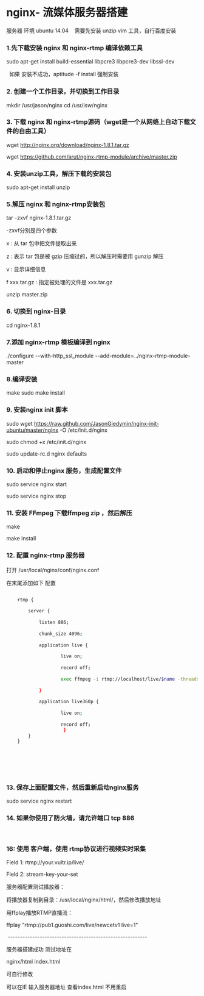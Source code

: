 # nginx- 流媒体服务器搭建

服务器 环境 ubuntu 14.04 
 
 需要先安装 unzip vim 工具，自行百度安装
 
### 1.先下载安装  nginx 和 nginx-rtmp 编译依赖工具


sudo apt-get install build-essential libpcre3 libpcre3-dev libssl-dev

 
如果 安装不成功，aptitude -f install 强制安装 
 


### 2. 创建一个工作目录，并切换到工作目录

mkdir /usr/jason/nginx
cd /usr/lsw/nginx

### 3. 下载 nginx 和 nginx-rtmp源码（wget是一个从网络上自动下载文件的自由工具）

wget http://nginx.org/download/nginx-1.8.1.tar.gz

wget https://github.com/arut/nginx-rtmp-module/archive/master.zip

### 4. 安装unzip工具，解压下载的安装包

sudo apt-get install unzip

### 5.解压 nginx 和 nginx-rtmp安装包

tar -zxvf nginx-1.8.1.tar.gz

-zxvf分别是四个参数

x : 从 tar 包中把文件提取出来

z : 表示 tar 包是被 gzip 压缩过的，所以解压时需要用 gunzip 解压

v : 显示详细信息

f xxx.tar.gz :  指定被处理的文件是 xxx.tar.gz

unzip master.zip

### 6. 切换到 nginx-目录

cd nginx-1.8.1

### 7.添加 nginx-rtmp 模板编译到 nginx

./configure --with-http_ssl_module --add-module=../nginx-rtmp-module-master

### 8.编译安装 

make
sudo make install

### 9. 安装nginx init 脚本

sudo wget https://raw.github.com/JasonGiedymin/nginx-init-ubuntu/master/nginx -O /etc/init.d/nginx

sudo chmod +x /etc/init.d/nginx

sudo update-rc.d nginx defaults

### 10. 启动和停止nginx 服务，生成配置文件

sudo service nginx start

sudo service nginx stop

### 11. 安装 FFmpeg 下载ffmpeg zip ，然后解压

make

make install

### 12. 配置 nginx-rtmp 服务器

打开 /usr/local/nginx/conf/nginx.conf

在末尾添加如下 配置


```bash

    rtmp {
    
        server {
    
            listen 886;
            
            chunk_size 4096;
            
            application live {
            
                    live on;
                    
                    record off;
                    
                    exec ffmpeg -i rtmp://localhost/live/$name -threads 1 -c:v libx264 -profile:v baseline -b:v 350K -s 640x360 -f flv -c:a aac -ac 1 -strict -2 -b:a 56k rtmp://localhost/live360p/$name;
                    
            }
            
            application live360p {
            
                    live on;
                    
                    record off;
                     }       
        }        
    }  
    
```
 

 
 


 
### 13. 保存上面配置文件，然后重新启动nginx服务

sudo service nginx restart

### 14. 如果你使用了防火墙，请允许端口 tcp 886
 
 
### 16: 使用 客户端，使用 rtmp协议进行视频实时采集

Field 1: rtmp://your.vultr.ip/live/

Field 2: stream-key-your-set


服务器配置测试播放器：

将播放器复制到目录：/usr/local/nginx/html/，然后修改播放地址

用ffplay播放RTMP直播流：

ffplay "rtmp://pub1.guoshi.com/live/newcetv1 live=1"



 ---------------------------------------------------------
 
 服务器搭建成功 测试地址在 
 
 nginx/html  index.html 
 
 可自行修改 
 
 可以在IE 输入服务器地址 查看index.html 
 不用重启
 
 
